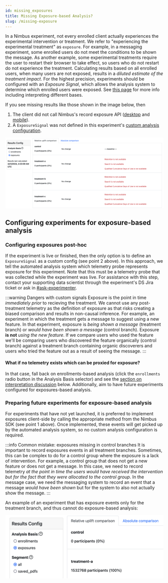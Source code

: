 ```yaml
---
id: missing_exposures
title: Missing Exposure-based Analysis?
slug: /missing-exposure
---
```


In a Nimbus experiment, not every enrolled client actually experiences the experimental intervention or treatment. We refer to "experiencing the experimental treatment" as `exposure`. For example, in a messaging experiment, some enrolled users do not meet the conditions to be shown the message. As another example, some experimental treatments require the user to restart their browser to take effect, so users who do not restart do not experience the treatment. Calculating results based on all enrolled users, when many users are not exposed, results in a _diluted estimate of the treatment impact_. For the highest precision, experiments should be configured with an _Exposure Signal_, which allows the analysis system to determine which enrolled users were exposed. See [this page](../jetstream/overview.md#enrollment-vs-exposure) for more info including interpreting different bases.

If you see missing results like those shown in the image below, then

1. The client did not call Nimbus's record exposure API ([desktop](../../getting-started/engineers/desktop-feature-api.mdx#recordexposureevent) and [mobile](../../deep-dives/specifications/fml/fml-spec.mdx#recording-exposure)).
2. A `ExposureSignal` was not defined in this experiment's [custom analysis configuration](../jetstream/configuration.md#defining-exposure-signals).

![An image of the Nimbus UI showing results when exposures are missing. The results show zero clients enrolled and that the system is unable to calculate results](../../../static/img/deep-dives/missing_exposures_analysis.png)

## Configuring experiments for exposure-based analysis

### Configuring exposures post-hoc

If the experiment is live or finished, then the only option is to define an `ExposureSignal` as a custom config (see point 2 above). In this approach, we tell the automated analysis system which telemetry probe represents exposure for this experiment. Note that this must be a telemetry probe that was collected while the experiment was live. For assistance with this step, contact your supporting data scientist through the experiment's DS Jira ticket or ask in [#ask-experimenter](https://mozilla.slack.com/archives/CF94YGE03).

:::warning Dangers with custom signals
Exposure is the point in time _immediately prior_ to recieving the treatment. We cannot use any post-treatment telemetry as the definition of exposure as that risks creating a biased comparison and results in non-causal inference. For example, an experiment in which the treatment gets a message to suggest using a new feature. In that experiment, exposure is _being shown a message_ (treatment branch) or _would have been shown a message_ (control branch). Exposure **is not** _using the new feature_. If we compare users who used the feature we'll be comparing users who discovered the feature organically (control branch) against a treatment branch containing organic discoverers and users who tried the feature out as a result of seeing the message.
:::

#### What if no telemetry exists which can be proxied for exposure?

In that case, fall back on enrollments-based analysis (click the `enrollments` radio button in the Analysis Basis selector) and see the [section on interpretation discussion](#enrollments-vs-exposures-analysis) below. Additionally, aim to have future experiments configured for exposures-based analysis.

### Preparing future experiments for exposure-based analysis

For experiments that have not yet launched, it is preferred to implement exposures client-side by calling the appropriate method from the Nimbus SDK (see point 1 above). Once implemented, these events will get picked up by the automated analysis system, so no custom analysis configuration is required.

:::info Common mistake: exposures missing in control branches
It is important to record exposures events in all treatment branches. Sometimes, this can be complex to do for a control group where the exposure is a lack of intervention. For example, a control group that does not get a new feature or does not get a message. In this case, we need to record telemetry _at the point in time the users would have received the intervention but for the fact that they were allocated to the control group_. In the message case, we need the messaging system to record an event that a message _would have been shown_ but for the system to also not actually show the message.
:::

An example of an experiment that has exposure events only for the treatment branch, and thus cannot do exposure-based analysis:

![Missing exposures in the control branch](../../../static/img/deep-dives/missing_exposures_control_branch.png)
